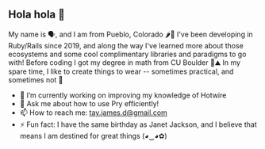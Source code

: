## Hola hola 👋

My name is 🗣️, and I am from Pueblo, Colorado 🌶️🌾 I've been developing in Ruby/Rails since 2019, and along the way I've learned more about those ecosystems and some cool complimentary libraries and paradigms to go with! Before coding I got my degree in math from CU Boulder 🐃⛰️ In my spare time, I like to create things to wear -- sometimes practical, and sometimes not 🧷

- 🔭 I’m currently working on improving my knowledge of Hotwire
- 💬 Ask me about how to use Pry efficiently!
- 📫 How to reach me: tay.james.d@gmail.com
- ⚡ Fun fact: I have the same birthday as Janet Jackson, and I believe that means I am destined for great things (◕‿◕✿)

<!--
**tayjames/tayjames** is a ✨ _special_ ✨ repository because its `README.md` (this file) appears on your GitHub profile.

Here are some ideas to get you started:

- 🔭 I’m currently working on ...
- 🌱 I’m currently learning ...
- 👯 I’m looking to collaborate on ...
- 🤔 I’m looking for help with ...
- 💬 Ask me about ...
- 📫 How to reach me: ...
- 😄 Pronouns: ...
- ⚡ Fun fact: ...
-->
